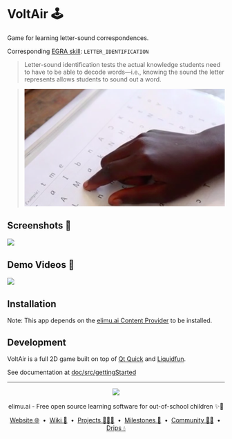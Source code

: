 # VoltAir 🕹

Game for learning letter-sound correspondences.

Corresponding [EGRA skill](https://github.com/elimu-ai/model/blob/main/src/main/java/ai/elimu/model/v2/enums/content/LiteracySkill.java): `LETTER_IDENTIFICATION`
> Letter-sound identification tests the actual knowledge students need to have to be able to decode words—i.e., knowing the sound the letter represents allows students to sound out a word.
    
> ![EGRA_LETTER_IDENTIFICATION.png](https://raw.githubusercontent.com/elimu-ai/webapp/master/src/main/webapp/static/img/admin/EGRA_LETTER_IDENTIFICATION.png)

## Screenshots 📸

<img width="640" src="https://cloud.githubusercontent.com/assets/15718174/26791495/91e7e628-4a17-11e7-9fb7-d75464cb1f6b.png" />

## Demo Videos 🎥

[![](https://i.ytimg.com/vi/CIBPmyaKbuk/hqdefault.jpg)](https://youtu.be/CIBPmyaKbuk)

## Installation

Note: This app depends on the [elimu.ai Content Provider](https://github.com/elimu-ai/content-provider) to be installed.

## Development

VoltAir is a full 2D game built on top of [Qt Quick] and [Liquidfun].

See documentation at [doc/src/gettingStarted](doc/src/gettingStarted)

  [Qt Quick]: http://qt-project.org/doc/qt-5/qtquick-index.html
  [Liquidfun]: http://google.github.io/liquidfun/

---

<p align="center">
  <img src="https://github.com/elimu-ai/webapp/blob/main/src/main/webapp/static/img/logo-text-256x78.png" />
</p>
<p align="center">
  elimu.ai - Free open source learning software for out-of-school children ✨🚀
</p>
<p align="center">
  <a href="https://elimu.ai">Website 🌐</a>
  &nbsp;•&nbsp;
  <a href="https://github.com/elimu-ai/wiki#readme">Wiki 📃</a>
  &nbsp;•&nbsp;
  <a href="https://github.com/orgs/elimu-ai/projects?query=is%3Aopen">Projects 👩🏽‍💻</a>
  &nbsp;•&nbsp;
  <a href="https://github.com/elimu-ai/wiki/milestones">Milestones 🎯</a>
  &nbsp;•&nbsp;
  <a href="https://github.com/elimu-ai/wiki#open-source-community">Community 👋🏽</a>
  &nbsp;•&nbsp;
  <a href="https://www.drips.network/app/drip-lists/41305178594442616889778610143373288091511468151140966646158126636698">Drips 💧</a>
</p>
